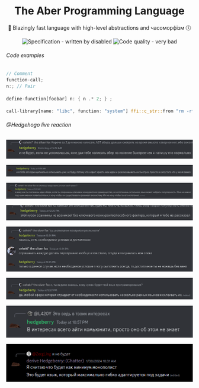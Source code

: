 <div align="center">
    <h1> The Aber Programming Language </h1>
    <p> 🚀 Blazingly fast language with high-level abstractions and часоморфiзм 🕔</p>
    <img src="https://img.shields.io/static/v1?label=Specification&message=written+by+disabled&color=2ea44f" alt="Specification - written by disabled">
    <img src="https://img.shields.io/static/v1?label=Code+quality&message=very+bad&color=b00000" alt="Code quality - very bad">
</div>

###### Code examples

```rust
// Comment
function-call;
n:; // Pair

define-function[foobar] n: { n .* 2; } ;

call-library[name: "libc", function: "system"] ffi::c_str::from "rm -rf aber/\0";
```

###### @Hedgehogo live reaction

![.github/hedgehogo.png](.github/hedgehogo.png)

![.github/hedgehogo-2.png](.github/hedgehogo-2.png)

![.github/hedgehogo-3.png](.github/hedgehogo-3.png)

![.github/hedgehogo-4.png](.github/hedgehogo-4.png)

![.github/hedgehogo-5.png](.github/hedgehogo-5.png)

![.github/hedgehogo-6.png](.github/hedgehogo-6.png)

![.github/hedgehogo-7.png](.github/hedgehogo-7.png)

![.github/hedgehogo-8.png](.github/hedgehogo-8.png)

